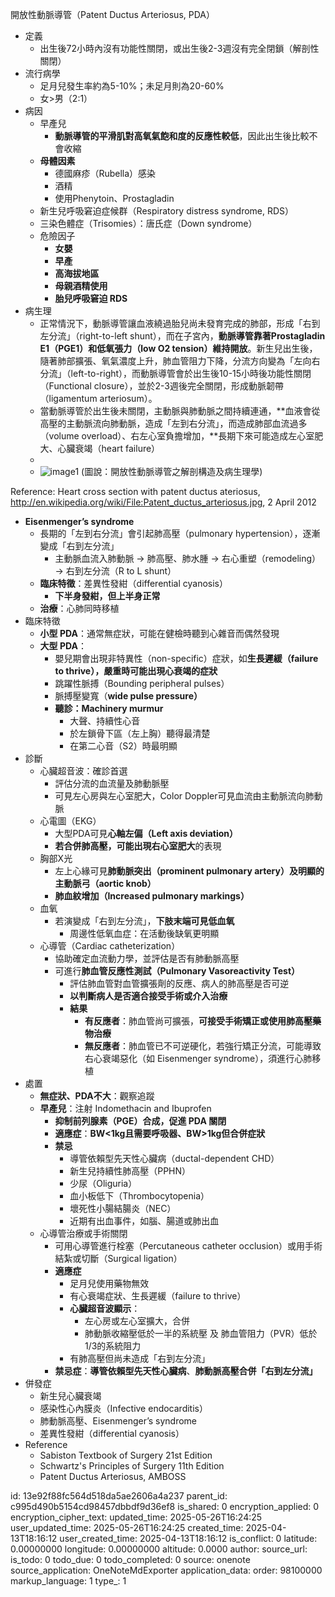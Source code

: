 開放性動脈導管（Patent Ductus Arteriosus, PDA）

- 定義
  - 出生後72小時內沒有功能性關閉，或出生後2-3週沒有完全閉鎖（解剖性關閉）
- 流行病學
  - 足月兒發生率約為5-10%；未足月則為20-60%
  - 女\>男（2:1）
- 病因
  - 早產兒
    - **動脈導管的平滑肌對高氧氣飽和度的反應性較低**，因此出生後比較不會收縮
  - **母體因素**
    - 德國麻疹（Rubella）感染
    - 酒精
    - 使用Phenytoin、Prostagladin
  - 新生兒呼吸窘迫症候群（Respiratory distress syndrome, RDS）
  - 三染色體症（Trisomies）：唐氏症（Down syndrome）
  - 危險因子
    - **女嬰**
    - **早產**
    - **高海拔地區**
    - **母親酒精使用**
    - **胎兒呼吸窘迫 RDS**
- 病生理
  - 正常情況下，動脈導管讓血液繞過胎兒尚未發育完成的肺部，形成「右到左分流」（right-to-left shunt），而在子宮內，**動脈導管靠著Prostagladin E1（PGE1）和低氧張力（low O2 tension）維持開放**。新生兒出生後，隨著肺部擴張、氧氣濃度上升，肺血管阻力下降，分流方向變為「左向右分流」（left-to-right），而動脈導管會於出生後10-15小時後功能性關閉（Functional closure），並於2-3週後完全關閉，形成動脈韌帶（ligamentum arteriosum）。
  - 當動脈導管於出生後未關閉，主動脈與肺動脈之間持續連通，**血液會從高壓的主動脈流向肺動脈，造成「左到右分流」，而造成肺部血流過多（volume overload）、右左心室負擔增加，**長期下來可能造成左心室肥大、心臟衰竭（heart failure）
  - 
  - ![image1](:/29c932dc2639419e9c909bb862fb99fa)
(圖說：開放性動脈導管之解剖構造及病生理學)

Reference: Heart cross section with patent ductus ateriosus, <http://en.wikipedia.org/wiki/File:Patent_ductus_arteriosus.jpg>, 2 April 2012
- **Eisenmenger’s syndrome**
  - 長期的「左到右分流」會引起肺高壓（pulmonary hypertension），逐漸變成「右到左分流」
    - 主動脈血流入肺動脈 → 肺高壓、肺水腫 → 右心重塑（remodeling）→ 右到左分流（R to L shunt）
  - **臨床特徵**：差異性發紺（differential cyanosis）
    - **下半身發紺，但上半身正常**
  - **治療**：心肺同時移植
- 臨床特徵
  - **小型 PDA**：通常無症狀，可能在健檢時聽到心雜音而偶然發現
  - **大型 PDA**：
    - 嬰兒期會出現非特異性（non-specific）症狀，如**生長遲緩（failure to thrive），嚴重時可能出現心衰竭的症狀**
    - 跳躍性脈搏（Bounding peripheral pulses）
    - 脈搏壓變寬（**wide pulse pressure）**
    - **聽診：Machinery murmur**
      - 大聲、持續性心音
      - 於左鎖骨下區（左上胸）聽得最清楚
      - 在第二心音（S2）時最明顯
- 診斷
  - 心臟超音波：確診首選
    - 評估分流的血流量及肺動脈壓
    - 可見左心房與左心室肥大，Color Doppler可見血流由主動脈流向肺動脈
  - 心電圖（EKG）
    - 大型PDA可見**心軸左偏（Left axis deviation）**
    - **若合併肺高壓，可能出現右心室肥大**的表現
  - 胸部X光
    - 左上心緣可見**肺動脈突出（prominent pulmonary artery）及明顯的主動脈弓（aortic knob）**
    - **肺血紋增加（Increased pulmonary markings）**
  - 血氧
    - 若演變成「右到左分流」，**下肢末端可見低血氧**
      - 周邊性低氧血症：在活動後缺氧更明顯
  - 心導管（Cardiac catheterization）
    - 協助確定血流動力學，並評估是否有肺動脈高壓
    - 可進行**肺血管反應性測試（Pulmonary Vasoreactivity Test）**
      - 評估肺血管對血管擴張劑的反應、病人的肺高壓是否可逆
      - **以判斷病人是否適合接受手術或介入治療**
      - **結果**
        - **有反應者**：肺血管尚可擴張，**可接受手術矯正或使用肺高壓藥物治療**
        - **無反應者**：肺血管已不可逆硬化，若強行矯正分流，可能導致右心衰竭惡化（如 Eisenmenger syndrome），須進行心肺移植
- 處置
  - **無症狀、PDA不大**：觀察追蹤
  - **早產兒**：注射 Indomethacin and Ibuprofen
    - **抑制前列腺素（PGE）合成，促進 PDA 關閉**
    - **適應症**：**BW\<1kg且需要呼吸器、BW\>1kg但合併症狀**
    - **禁忌**
      - 導管依賴型先天性心臟病（ductal-dependent CHD）
      - 新生兒持續性肺高壓（PPHN）
      - 少尿（Oliguria）
      - 血小板低下（Thrombocytopenia）
      - 壞死性小腸結腸炎（NEC）
      - 近期有出血事件，如腦、腸道或肺出血
  - 心導管治療或手術關閉
    - 可用心導管進行栓塞（Percutaneous catheter occlusion）或用手術結紮或切斷（Surgical ligation）
    - **適應症**
      - 足月兒使用藥物無效
      - 有心衰竭症狀、生長遲緩（failure to thrive）
      - **心臟超音波顯示**：
        - 左心房或左心室擴大，合併
        - 肺動脈收縮壓低於一半的系統壓 及 肺血管阻力（PVR）低於1/3的系統阻力
      - 有肺高壓但尚未造成「右到左分流」
    - **禁忌症**：**導管依賴型先天性心臟病**、**肺動脈高壓合併「右到左分流」**
- 併發症
  - 新生兒心臟衰竭
  - 感染性心內膜炎（Infective endocarditis）
  - 肺動脈高壓、Eisenmenger’s syndrome
  - 差異性發紺（differential cyanosis）
- Reference
  - Sabiston Textbook of Surgery 21st Edition
  - Schwartz's Principles of Surgery 11th Edition
  - Patent Ductus Arteriosus, AMBOSS


id: 13e92f88fc564d518da5ae2606a4a237
parent_id: c995d490b5154cd98457dbbdf9d36ef8
is_shared: 0
encryption_applied: 0
encryption_cipher_text: 
updated_time: 2025-05-26T16:24:25
user_updated_time: 2025-05-26T16:24:25
created_time: 2025-04-13T18:16:12
user_created_time: 2025-04-13T18:16:12
is_conflict: 0
latitude: 0.00000000
longitude: 0.00000000
altitude: 0.0000
author: 
source_url: 
is_todo: 0
todo_due: 0
todo_completed: 0
source: onenote
source_application: OneNoteMdExporter
application_data: 
order: 98100000
markup_language: 1
type_: 1